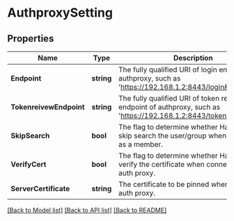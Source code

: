 # AuthproxySetting

## Properties

Name | Type | Description | Notes
------------ | ------------- | ------------- | -------------
**Endpoint** | **string** | The fully qualified URI of login endpoint of authproxy, such as &#39;https://192.168.1.2:8443/login&#39; | [optional] 
**TokenreivewEndpoint** | **string** | The fully qualified URI of token review endpoint of authproxy, such as &#39;https://192.168.1.2:8443/tokenreview&#39; | [optional] 
**SkipSearch** | **bool** | The flag to determine whether Harbor can skip search the user/group when adding him as a member. | [optional] 
**VerifyCert** | **bool** | The flag to determine whether Harbor should verify the certificate when connecting to the auth proxy. | [optional] 
**ServerCertificate** | **string** | The certificate to be pinned when connecting auth proxy. | [optional] 

[[Back to Model list]](../README.md#documentation-for-models) [[Back to API list]](../README.md#documentation-for-api-endpoints) [[Back to README]](../README.md)


